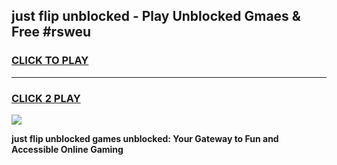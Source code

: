 
## just flip unblocked - Play Unblocked Gmaes & Free #rsweu
<h3>
<a href="https://news.freeplayer.one?title=just_flip_unblocked&ref=24F">CLICK TO PLAY</a></h3>
<hr>

<h3>
<a href="https://news.freeplayer.one?title=just_flip_unblocked&ref=24F">CLICK 2 PLAY</a>
  
</h3>

<a href="https://news.freeplayer.one?title=just_flip_unblocked&ref=24F/"><img src="https://clearcache.store/games.png"></a>


**just flip unblocked games unblocked: Your Gateway to Fun and Accessible Online Gaming**
